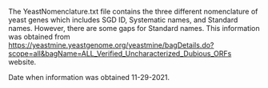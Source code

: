 The YeastNomenclature.txt file contains the three different nomenclature of yeast genes which includes SGD ID, Systematic names, and Standard names. However, there are some gaps for Standard names. This information was obtained from https://yeastmine.yeastgenome.org/yeastmine/bagDetails.do?scope=all&bagName=ALL_Verified_Uncharacterized_Dubious_ORFs website.

Date when information was obtained 11-29-2021.
